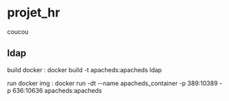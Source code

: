 # projet_hr

coucou


## ldap 

 build docker : docker build -t apacheds:apacheds ldap

 run docker img : docker run -dt --name apacheds_container -p 389:10389 -p 636:10636 apacheds:apacheds 

